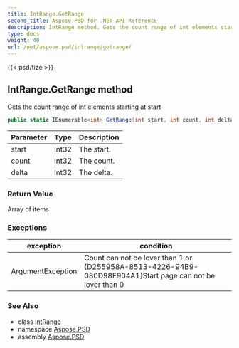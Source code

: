 ```yaml
---
title: IntRange.GetRange
second_title: Aspose.PSD for .NET API Reference
description: IntRange method. Gets the count range of int elements starting at start
type: docs
weight: 40
url: /net/aspose.psd/intrange/getrange/
---
```

{{< psd/tize >}}
## IntRange.GetRange method

Gets the count range of int elements starting at start

```csharp
public static IEnumerable<int> GetRange(int start, int count, int delta)
```

| Parameter | Type | Description |
| --- | --- | --- |
| start | Int32 | The start. |
| count | Int32 | The count. |
| delta | Int32 | The delta. |

### Return Value

Array of items

### Exceptions

| exception | condition |
| --- | --- |
| ArgumentException | Count can not be lover than 1 or {D255958A-8513-4226-94B9-080D98F904A1}Start page can not be lover than 0 |

### See Also

* class [IntRange](../)
* namespace [Aspose.PSD](../../../aspose.psd/)
* assembly [Aspose.PSD](../../../)


